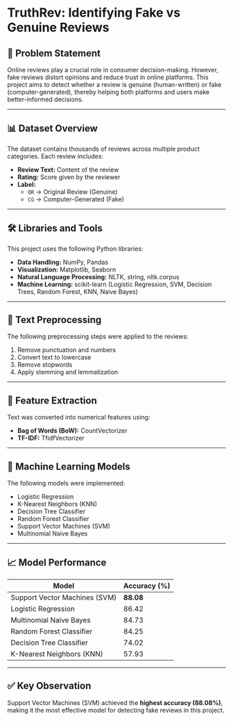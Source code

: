 # TruthRev: Identifying Fake vs Genuine Reviews  

## 📌 Problem Statement  
Online reviews play a crucial role in consumer decision-making. However, fake reviews distort opinions and reduce trust in online platforms. This project aims to detect whether a review is genuine (human-written) or fake (computer-generated), thereby helping both platforms and users make better-informed decisions.  

---

## 📊 Dataset Overview  
The dataset contains thousands of reviews across multiple product categories. Each review includes:  
- **Review Text:** Content of the review  
- **Rating:** Score given by the reviewer  
- **Label:**  
  - `OR` → Original Review (Genuine)  
  - `CG` → Computer-Generated (Fake)  

---

## 🛠️ Libraries and Tools  
This project uses the following Python libraries:  
- **Data Handling:** NumPy, Pandas  
- **Visualization:** Matplotlib, Seaborn  
- **Natural Language Processing:** NLTK, string, nltk.corpus  
- **Machine Learning:** scikit-learn (Logistic Regression, SVM, Decision Trees, Random Forest, KNN, Naive Bayes)   

---

## 📝 Text Preprocessing  
The following preprocessing steps were applied to the reviews:  
1. Remove punctuation and numbers  
2. Convert text to lowercase  
3. Remove stopwords  
4. Apply stemming and lemmatization  

---

## 🔎 Feature Extraction  
Text was converted into numerical features using:  
- **Bag of Words (BoW):** CountVectorizer  
- **TF-IDF:** TfidfVectorizer  

---

## 🤖 Machine Learning Models  
The following models were implemented:  
- Logistic Regression  
- K-Nearest Neighbors (KNN)  
- Decision Tree Classifier  
- Random Forest Classifier  
- Support Vector Machines (SVM)  
- Multinomial Naive Bayes  

---

## 📈 Model Performance  
| Model                        | Accuracy (%) |
|-------------------------------|--------------|
| Support Vector Machines (SVM) | **88.08**    |
| Logistic Regression           | 86.42        |
| Multinomial Naive Bayes       | 84.73        |
| Random Forest Classifier      | 84.25        |
| Decision Tree Classifier      | 74.02        |
| K-Nearest Neighbors (KNN)     | 57.93        |

---

## ✅ Key Observation  
Support Vector Machines (SVM) achieved the **highest accuracy (88.08%)**, making it the most effective model for detecting fake reviews in this project.  

